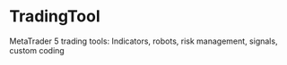 # TradingTool
MetaTrader 5 trading tools: Indicators, robots, risk management, signals, custom coding 
